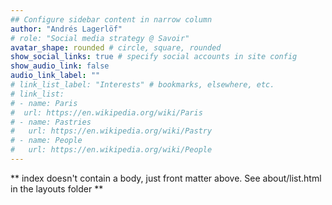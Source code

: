 ```yaml
---
## Configure sidebar content in narrow column
author: "Andrés Lagerlöf"
# role: "Social media strategy @ Savoir"
avatar_shape: rounded # circle, square, rounded
show_social_links: true # specify social accounts in site config
show_audio_link: false
audio_link_label: ""
# link_list_label: "Interests" # bookmarks, elsewhere, etc.
# link_list:
# - name: Paris
#  url: https://en.wikipedia.org/wiki/Paris
# - name: Pastries
#   url: https://en.wikipedia.org/wiki/Pastry
# - name: People
#   url: https://en.wikipedia.org/wiki/People
---
```


** index doesn't contain a body, just front matter above.
See about/list.html in the layouts folder **
